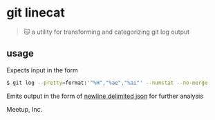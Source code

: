 # git linecat

> 😽 a utility for transforming and categorizing git log output

## usage

Expects input in the form

```sh
$ git log --pretty=format:'"%H","%ae","%ai"' --numstat --no-merge
```

Emits output in the form of [newline delimited json](http://ndjson.org/) for further analysis

Meetup, Inc.